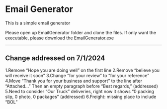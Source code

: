 # Email Generator

This is a simple email generator

Please open up EmailGenerator folder and clone the files. If only want the executable, please download the EmailGenerator.exe

---

## Change addressed on 7/1/2024 

1.Remove “Hope you are doing well” on the first line 
2.Remove “believe you will receive it soon” 
3.Change “for your review” to “for your reference” 
4.Move “Thank you for your business and support” to the line after “Attached…” Then an empty paragraph before “Best regards,”  (addressed)
5.Need to consider “Our Truck” deliveries, right now it shows “0 packing slip, 0 photo, 0 packages” (addressed)
6.Freight: missing place to include “BOL”


